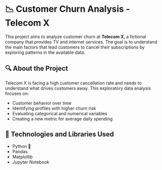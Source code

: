 # 📉 Customer Churn Analysis - Telecom X

This project aims to analyze customer churn at **Telecom X**, a fictional company that provides TV and internet services. The goal is to understand the main factors that lead customers to cancel their subscriptions by exploring patterns in the available data.

## 🔍 About the Project

Telecom X is facing a high customer cancellation rate and needs to understand what drives customers away. This exploratory data analysis focuses on:

- Customer behavior over time
- Identifying profiles with higher churn risk
- Evaluating categorical and numerical variables
- Creating a new metric for average daily spending

## 🧰 Technologies and Libraries Used

- Python 🐍
- Pandas
- Matplotlib
- Jupyter Notebook
